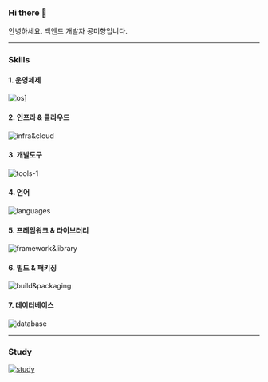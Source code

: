 ### Hi there 👋
안녕하세요. 백엔드 개발자 공미향입니다.

-----

### Skills
#### 1. 운영체제
![os](https://skillicons.dev/icons?i=linux,apple,windows&theme=light)]

#### 2. 인프라 & 클라우드
![infra&cloud](https://skillicons.dev/icons?i=aws,jenkins,githubactions&theme=light)

#### 3. 개발도구
![tools-1](https://skillicons.dev/icons?i=idea,eclipse&theme=light)

#### 4. 언어
![languages](https://skillicons.dev/icons?i=java,kotlin,js&theme=light)

#### 5. 프레임워크 & 라이브러리
![framework&library](https://skillicons.dev/icons?i=spring,nodejs,vue,react,jquery&theme=light)

#### 6. 빌드 & 패키징
![build&packaging](https://skillicons.dev/icons?i=gradle,maven&theme=light)

#### 7. 데이터베이스
![database](https://skillicons.dev/icons?i=postgresql,mysql&theme=light)

-----

### Study
[![study](https://skillicons.dev/icons?i=notion&theme=light)](https://tulip-spoonbill-238.notion.site/Study-1068c17968e48093a325cc79dd91ff9d)
